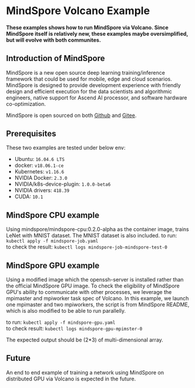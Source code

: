 # MindSpore Volcano Example

#### These examples shows how to run MindSpore via Volcano. Since MindSpore itself is relatively new, these examples maybe oversimplified, but will evolve with both communites.

## Introduction of MindSpore

MindSpore is a new open source deep learning training/inference framework that
could be used for mobile, edge and cloud scenarios. MindSpore is designed to
provide development experience with friendly design and efficient execution for
the data scientists and algorithmic engineers, native support for Ascend AI
processor, and software hardware co-optimization.

MindSpore is open sourced on both [Github](https://github.com/mindspore-ai/mindspore ) and [Gitee](https://gitee.com/mindspore/mindspore ).

## Prerequisites

These two examples are tested under below env:

- Ubuntu: `16.04.6 LTS` 
- docker: `v18.06.1-ce`
- Kubernetes: `v1.16.6`
- NVIDIA Docker: `2.3.0`
- NVIDIA/k8s-device-plugin: `1.0.0-beta6`
- NVIDIA drivers: `418.39`
- CUDA: `10.1`

## MindSpore CPU example

Using mindspore/mindspore-cpu:0.2.0-alpha as the container image, 
trains LeNet with MNIST dataset. The MNIST dataset is also included.
to run: `kubectl apply -f mindspore-job.yaml`  
to check the result: `kubectl logs mindspore-job-mindspore-test-0`

## MindSpore GPU example

Using a modified image which the openssh-server is installed rather 
than the official MindSpore GPU image. To check the eligibility of
MindSpore GPU's ability to communicate with other processes, we
leverage the mpimaster and mpiworker task spec of Volcano. In this
example, we launch one mpimaster and two mpiworkers, the script is
from MindSpore README, which is also modified to be able to run
parallelly.

to run: `kubectl apply -f mindspore-gpu.yaml`  
to check result: `kubectl logs mindspore-gpu-mpimster-0`

The expected output should be (2*3) of multi-dimensional array.

## Future

An end to end example of training a network using MindSpore on 
distributed GPU via Volcano is expected in the future.
